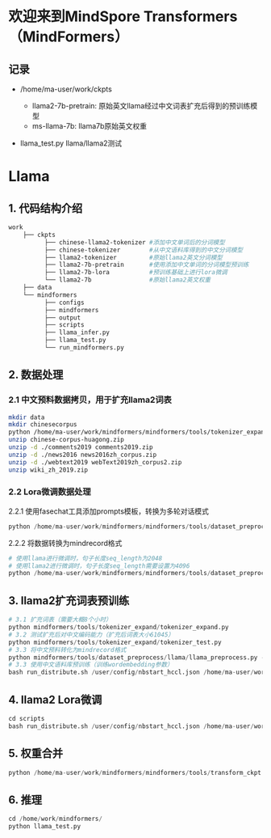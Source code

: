# 欢迎来到MindSpore Transformers（MindFormers）

## 记录
- /home/ma-user/work/ckpts
  + llama2-7b-pretrain: 原始英文llama经过中文词表扩充后得到的预训练模型
  + ms-llama-7b: llama7b原始英文权重

- llama_test.py
  llama/llama2测试

# Llama
## 1. 代码结构介绍
  ```bash
  work
      ├── ckpts
            ├── chinese-llama2-tokenizer #添加中文单词后的分词模型
            ├── chinese-tokenizer        #从中文语料库得到的中文分词模型
            ├── llama2-tokenizer         #原始llama2英文分词模型
            ├── llama2-7b-pretrain       #使用添加中文单词的分词模型预训练
            ├── llama2-7b-lora           #预训练基础上进行lora微调
            └── llama2-7b                #原始llama2英文权重
      ├── data
      └── mindformers
            ├── configs
            ├── mindformers
            ├── output
            ├── scripts
            ├── llama_infer.py
            ├── llama_test.py
            └── run_mindformers.py
  ```
## 2. 数据处理
### 2.1 中文预料数据拷贝，用于扩充llama2词表
```bash
mkdir data
mkdir chinesecorpus
python /home/ma-user/work/mindformers/mindformers/tools/tokenizer_expand/copy_chinese_corpus.py
unzip chinese-corpus-huagong.zip
unzip -d ./comments2019 comments2019.zip
unzip -d ./news2016 news2016zh_corpus.zip
unzip -d ./webtext2019 webText2019zh_corpus2.zip
unzip wiki_zh_2019.zip
```
### 2.2 Lora微调数据处理
2.2.1 使用fasechat工具添加prompts模板，转换为多轮对话模式
```python
python /home/ma-user/work/mindformers/mindformers/tools/dataset_preprocess/llama/alpaca_converter.py --data_path /home/ma-user/work/data/medchat/2500_data_v2.json --output_path /home/ma-user/work/data/medchat/2500_data_v2_conversation.json
```
2.2.2 将数据转换为mindrecord格式
```python
# 使用llama进行微调时，句子长度seq_length为2048
# 使用llama2进行微调时，句子长度seq_length需要设置为4096
python /home/ma-user/work/mindformers/mindformers/tools/dataset_preprocess/llama/llama_preprocess.py --input_glob /home/ma-user/work/data/medchat/2500_data_v2_conversation.json --dataset_type qa --model_file /home/ma-user/work/ckpts/llama2-7b-pretrain/tokenizer.model --seq_length 4096 --output_file  /home/ma-user/work/data/medchat/xuanyun4096.train.mindrecord
```

## 3. llama2扩充词表预训练
```python
# 3.1 扩充词表（需要大概8个小时）
python mindformers/tools/tokenizer_expand/tokenizer_expand.py
# 3.2 测试扩充后对中文编码能力（扩充后词表大小61045）
python mindformers/tools/tokenizer_expand/tokenizer_test.py
# 3.3 将中文预料转化为mindrecord格式
python mindformers/tools/dataset_preprocess/llama/llama_preprocess.py --dataset_type chinesecorpus --input_glob /home/ma-user/work/data/chinesecorpus/corpus_zh_sen0_len35294012.txt --model_file /home/ma-user/work/ckpts/chinese-llama2-tokenizer/tokenizer.model --seq_length 4096 --output_file /home/ma-user/work/data/chinesecorpus/corpus_zh.mindrecord
# 3.3 使用中文语料库预训练（训练wordembedding参数）
bash run_distribute.sh /user/config/nbstart_hccl.json /home/ma-user/work/mindformers/configs/llama_ailab/pretrain_llama2_7b.yaml [0,8] train
```

## 4. llama2 Lora微调
```python
cd scripts
bash run_distribute.sh /user/config/nbstart_hccl.json /home/ma-user/work/mindformers/configs/llama_ailab/finetuen_llama2_7b_lora.yaml [0,8] finetune
```

## 5. 权重合并
```python
python /home/ma-user/work/mindformers/mindformers/tools/transform_ckpt.py --src_ckpt_strategy /home/ma-user/work/mindformers/output/strategy/ --src_ckpt_dir /home/ma-user/work/mindformers/output/ckpt_strategy/ --dst_ckpt_dir /home/ma-user/work/mindformers/output/target_checkpoint/ --prefix llama2_7b_lora
```
## 6. 推理
```python
cd /home/work/mindformers/
python llama_test.py
```